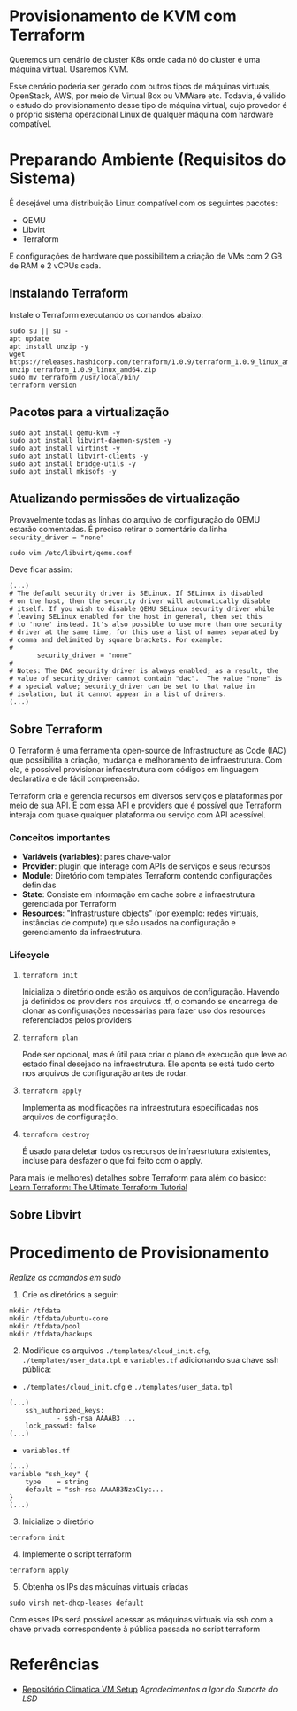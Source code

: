 # Provisionamento de KVM com Terraform
Queremos um cenário de cluster K8s onde cada nó do cluster é uma máquina virtual. Usaremos KVM.

Esse cenário poderia ser gerado com outros tipos de máquinas virtuais, OpenStack, AWS, por meio de Virtual Box ou VMWare etc. Todavia, é válido o estudo do provisionamento desse tipo de máquina virtual, cujo provedor é o próprio sistema operacional Linux de qualquer máquina com hardware compatível.

# Preparando Ambiente (Requisitos do Sistema)
É desejável uma distribuição Linux compatível com os seguintes pacotes:
- QEMU
- Libvirt
- Terraform

E configurações de hardware que possibilitem a criação de VMs com 2 GB de RAM e 2 vCPUs cada.

## Instalando Terraform
Instale o Terraform executando os comandos abaixo:
```
sudo su || su -
apt update
apt install unzip -y
wget https://releases.hashicorp.com/terraform/1.0.9/terraform_1.0.9_linux_amd64.zip
unzip terraform_1.0.9_linux_amd64.zip
sudo mv terraform /usr/local/bin/
terraform version
```
## Pacotes para a virtualização
```
sudo apt install qemu-kvm -y
sudo apt install libvirt-daemon-system -y
sudo apt install virtinst -y
sudo apt install libvirt-clients -y
sudo apt install bridge-utils -y
sudo apt install mkisofs -y
```
## Atualizando permissões de virtualização
Provavelmente todas as linhas do arquivo de configuração do QEMU estarão comentadas. É preciso retirar o comentário da linha `security_driver = "none"`
```
sudo vim /etc/libvirt/qemu.conf
```

Deve ficar assim:
```
(...)
# The default security driver is SELinux. If SELinux is disabled
# on the host, then the security driver will automatically disable
# itself. If you wish to disable QEMU SELinux security driver while
# leaving SELinux enabled for the host in general, then set this
# to 'none' instead. It's also possible to use more than one security
# driver at the same time, for this use a list of names separated by
# comma and delimited by square brackets. For example:
#
       security_driver = "none"
#
# Notes: The DAC security driver is always enabled; as a result, the
# value of security_driver cannot contain "dac".  The value "none" is
# a special value; security_driver can be set to that value in
# isolation, but it cannot appear in a list of drivers.
(...)
```
## Sobre Terraform
O Terraform é uma ferramenta open-source de Infrastructure as Code (IAC) que possibilita a criação, mudança e melhoramento de infraestrutura. Com ela, é possível provisionar infraestrutura com códigos em linguagem declarativa e de fácil compreensão.

Terraform cria e gerencia recursos em diversos serviços e plataformas por meio de sua API. É com essa API e providers que é possível que Terraform interaja com quase qualquer plataforma ou serviço com API acessível.
### Conceitos importantes
- **Variáveis (variables)**: pares chave-valor
- **Provider**: plugin que interage com APIs de serviços e seus recursos
- **Module**: Diretório com templates Terraform contendo configurações definidas
- **State**: Consiste em informação em cache sobre a infraestrutura gerenciada por Terraform
- **Resources**: "Infrastrusture objects" (por exemplo: redes virtuais, instâncias de compute) que são usados na configuração e gerenciamento da infraestrutura.

### Lifecycle
1. `terraform init`

    Inicializa o diretório onde estão os arquivos de configuração. Havendo já definidos os providers nos arquivos .tf, o comando se encarrega de clonar as configurações necessárias para fazer uso dos resources referenciados pelos providers
    
2. `terraform plan`

    Pode ser opcional, mas é útil para criar o plano de execução que leve ao estado final desejado na infraestrutura. Ele aponta se está tudo certo nos arquivos de configuração antes de rodar.

3. `terraform apply`

    Implementa as modificações na infraestrutura especificadas nos arquivos de configuração.

4. `terraform destroy`

    É usado para deletar todos os recursos de infraesrtutura existentes, incluse para desfazer o que foi feito com o apply.

Para mais (e melhores) detalhes sobre Terraform para além do básico: [Learn Terraform: The Ultimate Terraform Tutorial](https://automateinfra.com/2022/01/14/learn-terraform-the-ultimate-terraform-tutorial-part-1/#what-is-terraform)

## Sobre Libvirt

# Procedimento de Provisionamento
*Realize os comandos em sudo*
1. Crie os diretórios a seguir:
```
mkdir /tfdata
mkdir /tfdata/ubuntu-core
mkdir /tfdata/pool
mkdir /tfdata/backups
```
2. Modifique os arquivos `./templates/cloud_init.cfg`, `./templates/user_data.tpl` e `variables.tf` adicionando sua chave ssh pública:
- `./templates/cloud_init.cfg` e `./templates/user_data.tpl`
```
(...)
	ssh_authorized_keys:
      		- ssh-rsa AAAAB3 ...
	lock_passwd: false
(...)
```
- `variables.tf`
```
(...)
variable "ssh_key" {
    type    = string
    default = "ssh-rsa AAAAB3NzaC1yc...
}
(...)
```
3. Inicialize o diretório
```
terraform init
```
4. Implemente o script terraform
```
terraform apply
```
5. Obtenha os IPs das máquinas virtuais criadas
```
sudo virsh net-dhcp-leases default
```
Com esses IPs será possível acessar as máquinas virtuais via ssh com a chave privada correspondente à pública passada no script terraform



# Referências
- [Repositório Climatica VM Setup](https://github.com/igorkso/climatica-vm-setup)
*Agradecimentos a Igor do Suporte do LSD*

